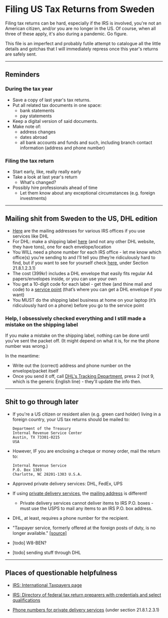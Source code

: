 # Filing US Tax Returns from Sweden

Filing tax returns can be hard, especially if the IRS is involved, you're not an American citizen, and/or you are no longer in the US. 
Of course, when all three of these apply, it's also during a pandemic. Go figure.

This file is an imperfect and probably futile attempt to catalogue all the little details and gotchas that I will immediately repress once this year's returns are safely sent.

---

## Reminders

### During the tax year

- Save a copy of last year's tax returns.
- Put all related tax documents in one space:
  - bank statements
  - pay statements
- Keep a digital version of said documents.
- Make note of:
  - address changes
  - dates abroad
  - all bank accounts and funds and such, including branch contact information (address and phone number)

### Filing the tax return

- Start early, like, really really early
- Take a look at last year's return
  - What's changed?
- Possibly hire professionals ahead of time
  - Let them know about any exceptional circumstances (e.g. foreign investments)

---

## Mailing shit from Sweden to the US, DHL edition

- [Here](https://www.irs.gov/filing/submission-processing-center-street-addresses-for-private-delivery-service-pds) are the mailing addresses for various IRS offices if you use services like DHL
- For DHL: make a shipping label [here](https://expresseasy.se/) (and not any other DHL website, they have tons), one for each envelope/location
- You WILL need a phone number for each IRS office - let me know which office(s) you’re sending to and I’ll tell you (they’re ridiculously hard to find, but if you want to see for yourself check [here](https://www.irs.gov/irm/part21/irm_21-008-001r), under Section 21.8.1.2.3.1)
- The cost (399kr) includes a DHL envelope that easily fits regular A4 papers/envelopes inside, or you can use your own
- You get a 10-digit code for each label - get thee (and thine mail and code) to a [service point](https://locator.dhl.com/) (that’s where you can get a DHL envelope if you want)
- You MUST do the shipping label business at home on your laptop (it’s ridiculously hard on a phone) before you go to the service point

### Help, I obsessively checked everything and I still made a mistake on the shipping label

If you make a mistake on the shipping label, nothing can be done until you’ve sent the packet off. (It might depend on what it is, for me the phone number was wrong.)

In the meantime:
- Write out the (correct) address and phone number on the envelope/packet itself
- Once you send it off, call [DHL's Tracking Department](+46771400345), press 2 (not 9, which is the generic English line) - they'll update the info then.

---

## Shit to go through later

- If you're a US citizen or resident alien (e.g. green card holder) living in a foreign country, your US tax returns should be mailed to:
  ```
  Department of the Treasury
  Internal Revenue Service Center
  Austin, TX 73301-0215
  USA
  ```
- However, IF you are enclosing a cheque or money order, mail the return to:
  ```
  Internal Revenue Service
  P.O. Box 1303
  Charlotte, NC 28201-1303 U.S.A.
  ```
- Approved private delivery services: DHL, FedEx, UPS
- If using [private delivery services](https://www.irs.gov/filing/private-delivery-services-pds), the [mailing address](https://www.irs.gov/filing/submission-processing-center-street-addresses-for-private-delivery-service-pds) is different!
  - Private delivery services cannot deliver items to IRS P.O. boxes - must use the USPS to mail any items to an IRS P.O. box address.
- DHL, at least, requires a phone number for the recipient.
- "Taxpayer service, formerly offered at the foreign posts of duty, is no longer available." [[source]](https://www.irs.gov/help/contact-my-local-office-internationally)

- [todo] W8-BEN?
- [todo] sending stuff through DHL

---

## Places of questionable helpfulness

- [IRS: International Taxpayers page](https://www.irs.gov/individuals/international-taxpayers)

- [IRS: Directory of federal tax return preparers with credentials and select qualifications](https://irs.treasury.gov/rpo/rpo.jsf)

- [Phone numbers for private delivery services](https://www.irs.gov/irm/part21/irm_21-008-001r) (under section 21.8.1.2.3.1)

<!--
- https://www.irs.gov/individuals/get-transcript
- https://www.irs.gov/payments/view-your-tax-account
- https://www.irs.gov/refunds
- https://www.irs.gov/individuals/get-transcript
- https://www.irs.gov/individuals/electronic-filing-pin-request

- https://www.irs.gov/individuals/international-taxpayers/frequently-asked-questions-about-international-individual-tax-matters (question about SS/Medicare withholding)

- https://www.irs.gov/taxtopics/tc104 (advocate)
-->
